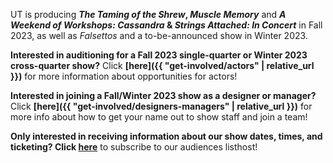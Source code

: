 UT is producing ***The Taming of the Shrew*, *Muscle Memory*** and ***A Weekend of Workshops: Cassandra* & *Strings Attached: In Concert*** in Fall 2023, as well as *Falsettos* and a to-be-announced show in Winter 2023.

**Interested in auditioning for a Fall 2023 single-quarter or Winter 2023 cross-quarter show?** Click **[here]({{ "get-involved/actors" | relative_url }})** for more information about opportunities for actors!

**Interested in joining a Fall/Winter 2023 show as a designer or manager?** Click **[here]({{ "get-involved/designers-managers" | relative_url }})** for more info about how to get your name out to show staff and join a team!

**Only interested in receiving information about our show dates, times, and ticketing? Click [here](https://lists.uchicago.edu/web/info/ut-audiences)** to subscribe to our audiences listhost!